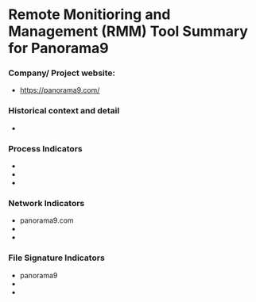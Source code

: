 # Remote Monitioring and Management (RMM) Tool Summary for Panorama9

### Company/ Project website:
- https://panorama9.com/

### Historical context and detail
- 

### Process Indicators
- 
- 
- 

### Network Indicators
- panorama9.com
- 
-

### File Signature Indicators
- panorama9 
-
-
